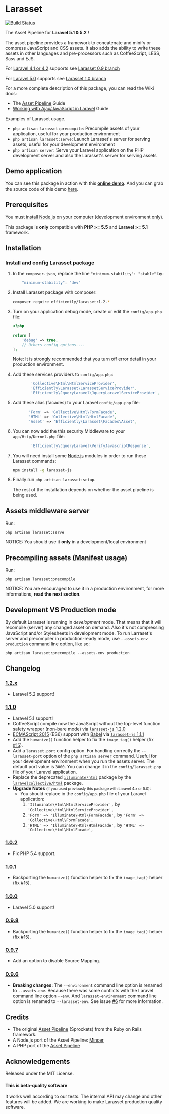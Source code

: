 Larasset
========

[![Build Status](https://travis-ci.org/efficiently/larasset.svg?branch=1.2)](https://travis-ci.org/efficiently/larasset)

The Asset Pipeline for **Laravel 5.1 & 5.2** !

The asset pipeline provides a framework to concatenate and minify or compress
JavaScript and CSS assets. It also adds the ability to write these assets in
other languages and pre-processors such as CoffeeScript, LESS, Sass and EJS.

For [Laravel 4.1 or 4.2](http://laravel.com/docs/4.2) supports see [Larasset 0.9 branch](https://github.com/efficiently/larasset/tree/0.9)

For [Laravel 5.0](http://laravel.com/docs/5.0) supports see [Larasset 1.0 branch](https://github.com/efficiently/larasset/tree/1.0)

For a more complete description of this package, you can read the Wiki docs:
* The [Asset Pipeline](https://github.com/efficiently/larasset/wiki/Asset-pipeline) Guide
* [Working with Ajax/JavaScript in Laravel](https://github.com/efficiently/larasset/wiki/Working-with-JavaScript-and-Larasset) Guide

Examples of Larasset usage.

- `php artisan larasset:precompile`: Precompile assets of your application, useful for your production environment
- `php artisan larasset:serve`:      Launch Larasset's server for serving assets, useful for your development environment
- `php artisan server`:              Serve your Laravel application on the PHP development server and also the Larasset's server for serving assets

Demo application
----------------

You can see this package in action with this [**online demo**](http://larasset.herokuapp.com/messages).
And you can grab the source code of this demo [here](https://github.com/efficiently/laravel_larasset_app/tree/bootstrap-l5.1).

Prerequisites
-------------

You must [install Node.js](http://nodejs.org) on your computer (development environment only).

This package is **only** compatible with **PHP >= 5.5** and **Laravel >= 5.1** framework.

Installation
------------

### Install and config Larasset package

1. In the `composer.json`, replace the line `"minimum-stability": "stable"` by:

    ```javascript
        "minimum-stability": "dev"
    ```

2. Install Larasset package with composer:

    ```sh
    composer require efficiently/larasset:1.2.*
    ```

3. Turn on your application debug mode, create or edit the `config/app.php` file:

    ```php
    <?php

    return [
        'debug' => true,
        // Others config options....
    ];
    ```

    Note: It is strongly recommended that you turn off error detail in your production environment.

4. Add these services providers to `config/app.php`:

    ```php
            'Collective\Html\HtmlServiceProvider',
            'Efficiently\Larasset\LarassetServiceProvider',
            'Efficiently\JqueryLaravel\JqueryLaravelServiceProvider',
    ```

5. Add these alias (facades) to your Laravel `config/app.php` file:

    ```php
           'Form' => 'Collective\Html\FormFacade',
           'HTML' => 'Collective\Html\HtmlFacade',
           'Asset' => 'Efficiently\Larasset\Facades\Asset',
    ```

6. You can now add the this security Middleware to your `app/Http/Kernel.php` file:

    ```php
            'Efficiently\JqueryLaravel\VerifyJavascriptResponse',
    ```

7. You will need install some [Node.js](http://nodejs.org/) modules in order to run these Larasset commands:

    ```sh
    npm install -g larasset-js
    ```

8. Finally run `php artisan larasset:setup`.

    The rest of the installation depends on whether the asset pipeline is being used.

Assets middleware server
------------------------

Run:

    php artisan larasset:serve

NOTICE: You should use it **only** in a development/local environment


Precompiling assets (Manifest usage)
------------------------------------

Run:

    php artisan larasset:precompile

NOTICE: You are encouraged to use it in a production environment,
for more informations, **read the next section**.


Development VS Production mode
------------------------------

By default Larasset is running in _development_ mode. That means that it will
recompile (server) any changed asset on demand. Also it's not compressing
JavaScript and/or Stylesheets in development mode. To run Larraset's server and
precompiler in production-ready mode, use `--assets-env production` command line
option, like so:

    php artisan larasset:precompile --assets-env production


Changelog
---------
### [1.2.x](https://github.com/efficiently/larasset/tree/1.2)
 * Laravel 5.2 support!

### [1.1.0](https://github.com/efficiently/larasset/tree/1.1.0)
 * Laravel 5.1 support!
 * CoffeeScript compile now the JavaScript without the top-level function safety wrapper (non-bare mode) via [`larasset-js` 1.2.0](https://github.com/efficiently/larasset-js/tree/1.2.0)
 * [ECMAScript 2015](http://ecma-international.org/ecma-262/6.0) (ES6) support with [Babel](http://babeljs.io/) via [`larasset-js` 1.1.1](https://github.com/efficiently/larasset-js/tree/1.1.1)
 * Add the `humanize()` function helper to fix the `image_tag()` helper (fix [#15](https://github.com/efficiently/larasset/issues/15)).
 * Add a `larasset.port` config option.
  For handling correctly the `--larasset-port` option of the `php artisan server` command.
  Useful for your development environment when you run the assets server.
  The default port value is `3000`.
  You can change it in the `config/larasset.php` file of your Laravel application.
 * Replace the deprecated [`illuminate/html`](https://github.com/illuminate/html) package by the [`laravelcollective/html`](https://github.com/LaravelCollective/html) package.
 * **Upgrade Notes** <small>(if you used previously this package with Laravel 4.x or 5.0)</small>:  
   * You should replace in the `config/app.php` file of your Laravel application:
     1. `'Illuminate\Html\HtmlServiceProvider',` by `'Collective\Html\HtmlServiceProvider',`
     2. `'Form' => 'Illuminate\Html\FormFacade',` by `'Form' => 'Collective\Html\FormFacade',`
     3. `'HTML' => 'Illuminate\Html\HtmlFacade',` by `'HTML' => 'Collective\Html\HtmlFacade',`

### [1.0.2](https://github.com/efficiently/larasset/tree/1.0.2)
  * Fix PHP 5.4 support.

### [1.0.1](https://github.com/efficiently/larasset/tree/1.0.1)
  * Backporting the `humanize()` function helper to fix the `image_tag()` helper (fix #15).

### [1.0.0](https://github.com/efficiently/larasset/tree/1.0.0)
 * Laravel 5.0 support!

### [0.9.8](https://github.com/efficiently/larasset/tree/0.9.8)
 * Backporting the `humanize()` function helper to fix the `image_tag()` helper (fix #15).

### [0.9.7](https://github.com/efficiently/larasset/tree/0.9.7)
 * Add an option to disable Source Mapping.

### [0.9.6](https://github.com/efficiently/larasset/tree/0.9.6)
  * **Breaking changes:**
  The `--environment` command line option is renamed to `--assets-env`. Because there was some conflicts with the Laravel command line option `--env`. And `larasset-environment` command line option is renamed to `--larasset-env`.
  See issue [#6](https://github.com/efficiently/larasset/issues/6) for more information.

Credits
-------

* The original [Asset Pipeline](https://github.com/rails/sprockets-rails) (Sprockets) from the Ruby on Rails framework.
* A Node.js port of the Asset Pipeline: [Mincer](https://github.com/nodeca/mincer)
* A  PHP port of the [Asset Pipeline](https://github.com/CodeSleeve/asset-pipeline)


Acknowledgements
----------------

Released under the MIT License.

#### This is beta-quality software
It works well according to our tests. The internal API may change and other features will be added.
We are working to make Larasset production quality software.
